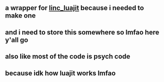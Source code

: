 ## a wrapper for [linc_luajit](https://github.com/superpowers04/linc_luajit) because i needed to make one
## and i need to store this somewhere so lmfao here y'all go

## also like most of the code is psych code
## because idk how luajit works lmfao
